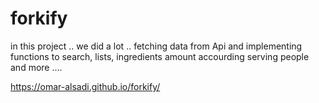 # forkify

in this project .. we did a lot .. fetching data from Api and implementing functions to search, lists, ingredients amount accourding serving people and more .... 


https://omar-alsadi.github.io/forkify/
